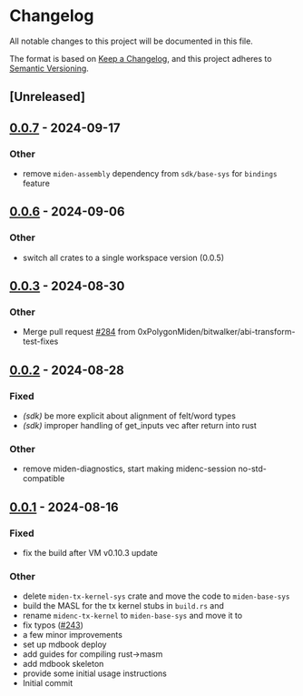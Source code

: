 # Changelog
All notable changes to this project will be documented in this file.

The format is based on [Keep a Changelog](https://keepachangelog.com/en/1.0.0/),
and this project adheres to [Semantic Versioning](https://semver.org/spec/v2.0.0.html).

## [Unreleased]

## [0.0.7](https://github.com/0xPolygonMiden/compiler/compare/miden-base-sys-v0.0.6...miden-base-sys-v0.0.7) - 2024-09-17

### Other
- remove `miden-assembly` dependency from `sdk/base-sys` for `bindings` feature

## [0.0.6](https://github.com/0xpolygonmiden/compiler/compare/miden-base-sys-v0.0.5...miden-base-sys-v0.0.6) - 2024-09-06

### Other
- switch all crates to a single workspace version (0.0.5)

## [0.0.3](https://github.com/0xPolygonMiden/compiler/compare/miden-base-sys-v0.0.2...miden-base-sys-v0.0.3) - 2024-08-30

### Other
- Merge pull request [#284](https://github.com/0xPolygonMiden/compiler/pull/284) from 0xPolygonMiden/bitwalker/abi-transform-test-fixes

## [0.0.2](https://github.com/0xPolygonMiden/compiler/compare/miden-base-sys-v0.0.1...miden-base-sys-v0.0.2) - 2024-08-28

### Fixed
- *(sdk)* be more explicit about alignment of felt/word types
- *(sdk)* improper handling of get_inputs vec after return into rust

### Other
- remove miden-diagnostics, start making midenc-session no-std-compatible

## [0.0.1](https://github.com/0xPolygonMiden/compiler/compare/miden-base-sys-v0.0.0...miden-base-sys-v0.0.1) - 2024-08-16

### Fixed
- fix the build after VM v0.10.3 update

### Other
- delete `miden-tx-kernel-sys` crate and move the code to `miden-base-sys`
- build the MASL for the tx kernel stubs in `build.rs` and
- rename `midenc-tx-kernel` to `miden-base-sys` and move it to
- fix typos ([#243](https://github.com/0xPolygonMiden/compiler/pull/243))
- a few minor improvements
- set up mdbook deploy
- add guides for compiling rust->masm
- add mdbook skeleton
- provide some initial usage instructions
- Initial commit
